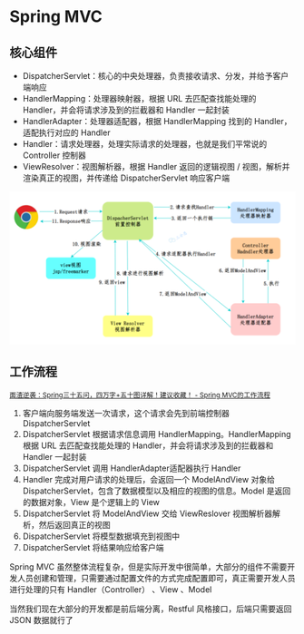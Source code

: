 # Spring MVC

## 核心组件

- DispatcherServlet：核心的中央处理器，负责接收请求、分发，并给予客户端响应
- HandlerMapping：处理器映射器，根据 URL 去匹配查找能处理的 Handler，并会将请求涉及到的拦截器和 Handler 一起封装
- HandlerAdapter：处理器适配器，根据 HandlerMapping 找到的 Handler，适配执行对应的 Handler
- Handler：请求处理器，处理实际请求的处理器，也就是我们平常说的 Controller 控制器
- ViewResolver：视图解析器，根据 Handler 返回的逻辑视图 / 视图，解析并渲染真正的视图，并传递给 DispatcherServlet 响应客户端

![](./md.assets/spring_mvc.png)

## 工作流程

<small>[面渣逆袭：Spring三十五问，四万字+五十图详解！建议收藏！ - Spring MVC的工作流程](https://mp.weixin.qq.com/s/Y17S85ntHm_MLTZMJdtjQQ)</small>

1. 客户端向服务端发送一次请求，这个请求会先到前端控制器 DispatcherServlet
2. DispatcherServlet 根据请求信息调用 HandlerMapping。HandlerMapping 根据 URL 去匹配查找能处理的 Handler，并会将请求涉及到的拦截器和 Handler 一起封装
3. DispatcherServlet 调用 HandlerAdapter适配器执行 Handler
4. Handler 完成对用户请求的处理后，会返回一个 ModelAndView 对象给 DispatcherServlet，包含了数据模型以及相应的视图的信息。Model 是返回的数据对象，View 是个逻辑上的 View
5. DispatcherServlet 将 ModelAndView 交给 ViewReslover 视图解析器解析，然后返回真正的视图
6. DispatcherServlet 将模型数据填充到视图中
7. DispatcherServlet 将结果响应给客户端

Spring MVC 虽然整体流程复杂，但是实际开发中很简单，大部分的组件不需要开发人员创建和管理，只需要通过配置文件的方式完成配置即可，真正需要开发人员进行处理的只有 Handler（Controller） 、View 、Model

当然我们现在大部分的开发都是前后端分离，Restful 风格接口，后端只需要返回 JSON 数据就行了
